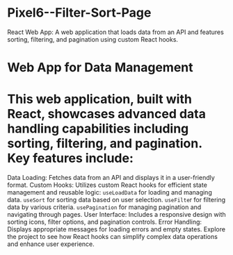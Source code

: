 # Pixel6--Filter-Sort-Page
React Web App: A web application that loads data from an API and features sorting, filtering, and pagination using custom React hooks.

# Web App for Data Management

# This web application, built with React, showcases advanced data handling capabilities including sorting, filtering, and pagination. Key features include:

Data Loading: Fetches data from an API and displays it in a user-friendly format.
Custom Hooks: Utilizes custom React hooks for efficient state management and reusable logic:
`useLoadData` for loading and managing data.
`useSort` for sorting data based on user selection.
`useFilte`r for filtering data by various criteria.
`usePagination` for managing pagination and navigating through pages.
User Interface: Includes a responsive design with sorting icons, filter options, and pagination controls.
Error Handling: Displays appropriate messages for loading errors and empty states.
Explore the project to see how React hooks can simplify complex data operations and enhance user experience.
